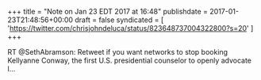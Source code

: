 +++
title = "Note on Jan 23 EDT 2017 at 16:48"
publishdate = 2017-01-23T21:48:56+00:00
draft = false
syndicated = [ 'https://twitter.com/chrisjohndeluca/status/823648737004322800?s=20' ]
+++

RT @SethAbramson: Retweet if you want networks to stop booking Kellyanne Conway, the first U.S. presidential counselor to openly advocate l…
